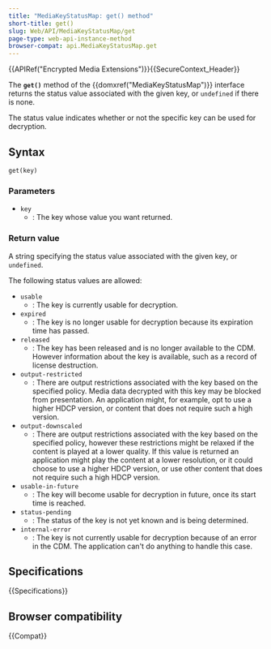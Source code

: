 ```yaml
---
title: "MediaKeyStatusMap: get() method"
short-title: get()
slug: Web/API/MediaKeyStatusMap/get
page-type: web-api-instance-method
browser-compat: api.MediaKeyStatusMap.get
---
```


{{APIRef("Encrypted Media Extensions")}}{{SecureContext_Header}}

The **`get()`** method of the {{domxref("MediaKeyStatusMap")}} interface returns the status value associated with the given key, or `undefined` if there is none.

The status value indicates whether or not the specific key can be used for decryption.

## Syntax

```js-nolint
get(key)
```

### Parameters

- `key`
  - : The key whose value you want returned.

### Return value

A string specifying the status value associated with the given key, or `undefined`.

The following status values are allowed:

- `usable`
  - : The key is currently usable for decryption.
- `expired`
  - : The key is no longer usable for decryption because its expiration time has passed.
- `released`
  - : The key has been released and is no longer available to the CDM.
    However information about the key is available, such as a record of license destruction.
- `output-restricted`
  - : There are output restrictions associated with the key based on the specified policy.
    Media data decrypted with this key may be blocked from presentation.
    An application might, for example, opt to use a higher HDCP version, or content that does not require such a high version.
- `output-downscaled`
  - : There are output restrictions associated with the key based on the specified policy, however these restrictions might be relaxed if the content is played at a lower quality.
    If this value is returned an application might play the content at a lower resolution, or it could choose to use a higher HDCP version, or use other content that does not require such a high HDCP version.
- `usable-in-future`
  - : The key will become usable for decryption in future, once its start time is reached.
- `status-pending`
  - : The status of the key is not yet known and is being determined.
- `internal-error`
  - : The key is not currently usable for decryption because of an error in the CDM.
    The application can't do anything to handle this case.

## Specifications

{{Specifications}}

## Browser compatibility

{{Compat}}

